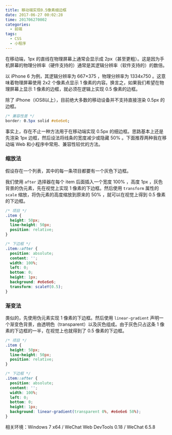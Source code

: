 ```yaml
---
title: 移动端实现0.5像素细边框
date: 2017-06-27 00:02:28
time: 201706270002
categories:
  - 前端
tags:
  - CSS
  - 小程序
---
```


在移动端，1px 的直线在物理屏幕上通常会显示成 2px（甚至更粗）。这是因为手机屏幕的物理分辨率（硬件支持的）通常是其逻辑分辨率（软件支持的）的数倍。

<!-- more -->

以 iPhone 6 为例，其逻辑分辨率为 667×375 ，物理分辨率为 1334x750 。这意味着物理屏幕使用 2x2 个像素点显示 1 像素的内容。换言之，如果我们希望在物理屏幕上显示 1 像素的边框，就必须在逻辑上实现 0.5 像素的边框。

除了 iPhone（iOS8以上），目前绝大多数的移动设备并不支持直接渲染 0.5px 的边框。

``` css
/* 兼容性差 */
border: 0.5px solid #e6e6e6;
```

事实上，存在不止一种方法用于在移动端实现 0.5px 的细边框。思路基本上还是先渲染 1px 边框，然后设法将线条的宽度减少或隐藏 50% 。下面推荐两种我在移动端 Web 和小程序中常用、兼容性较优的方法。

### 缩放法

假设存在一个列表，其中的每一条项目都要有一个灰色下边框。

我们使用 `after` 选择器在每个 item 后面插入一个宽度 100% ，高度 1px ，灰色背景的伪元素，先在视觉上实现 1 像素的下边框。然后使用 `transform` 属性的 `scale` 缩放，将伪元素的高度缩放到原来的 50% ，就可以在视觉上得到 0.5 像素的下边框。

``` css
/* 项目 */
.item {
  height: 50px;
  line-height: 50px;
  position: relative;
}

/* 下边框 */
.item::after {
  position: absolute;
  content: '';
  width: 100%;
  left: 0;
  bottom: 0;
  height: 1px;
  background: #e6e6e6;
  transform: scaleY(0.5);
}
```

### 渐变法

类似的，先使用伪元素实现 1 像素的下边框。然后使用 `linear-gradient` 声明一个渐变色背景，由透明色（transparent）以及灰色组成。由于灰色只占这条 1 像素的下边框的一半，在视觉上也就得到了 0.5 像素的下边框。

``` css
/* 项目 */
.item {
  height: 50px;
  line-height: 50px;
  position: relative;
}

/* 下边框 */
.item::after {
  position: absolute;
  content: '';
  width: 100%;
  left: 0;
  bottom: 0;
  height: 1px;
  background: linear-gradient(transparent 0%, #e6e6e6 50%);
}
```

相关环境：Windows 7 x64 / WeChat Web DevTools 0.18 / WeChat 6.5.8